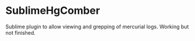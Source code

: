 SublimeHgComber
==================

Sublime plugin to allow viewing and grepping of mercurial logs. Working but not finished.
